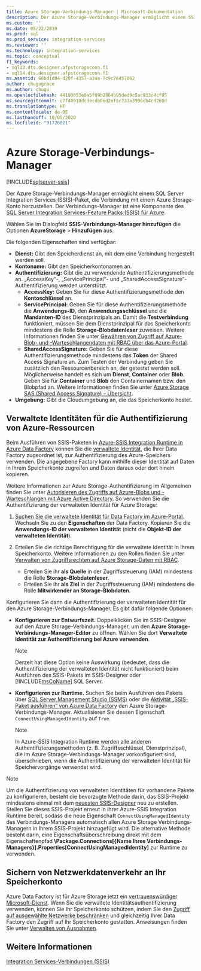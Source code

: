 ```yaml
---
title: Azure Storage-Verbindungs-Manager | Microsoft-Dokumentation
description: Der Azure Storage-Verbindungs-Manager ermöglicht einem SSIS-Paket, die Verbindung mit einem Azure Storage-Konto herzustellen.
ms.custom: ''
ms.date: 05/22/2019
ms.prod: sql
ms.prod_service: integration-services
ms.reviewer: ''
ms.technology: integration-services
ms.topic: conceptual
f1_keywords:
- sql13.dts.designer.afpstorageconn.f1
- sql14.dts.designer.afpstorageconn.f1
ms.assetid: 68bd1d04-d20f-4357-a34e-7c9c76457062
author: chugugrace
ms.author: chugu
ms.openlocfilehash: 44193053e6a5f09b2864b95ded9c5ac933c4cf95
ms.sourcegitcommit: c7f40918dc3ecdb0ed2ef5c237a3996cb4cd268d
ms.translationtype: HT
ms.contentlocale: de-DE
ms.lasthandoff: 10/05/2020
ms.locfileid: "91726021"
---
```

# <a name="azure-storage-connection-manager"></a>Azure Storage-Verbindungs-Manager

[!INCLUDE[sqlserver-ssis](../../includes/applies-to-version/sqlserver-ssis.md)]

Der Azure Storage-Verbindungs-Manager ermöglicht einem SQL Server Integration Services (SSIS)-Paket, die Verbindung mit einem Azure Storage-Konto herzustellen. Der Verbindungs-Manager ist eine Komponente des [SQL Server Integration Services-Feature Packs (SSIS) für Azure](../../integration-services/azure-feature-pack-for-integration-services-ssis.md). 
  
Wählen Sie im Dialogfeld **SSIS-Verbindungs-Manager hinzufügen** die Optionen **AzureStorage** > **Hinzufügen** aus.  
  
Die folgenden Eigenschaften sind verfügbar:

- **Dienst:** Gibt den Speicherdienst an, mit dem eine Verbindung hergestellt werden soll.
- **Kontoname:** Gibt den Speicherkontonamen an.
- **Authentifizierung:** Gibt die zu verwendende Authentifizierungsmethode an. „AccessKey“-, „ServicePrincipal“- und „SharedAccessSignature“-Authentifizierung werden unterstützt.
    - **AccessKey:** Geben Sie für diese Authentifizierungsmethode den **Kontoschlüssel** an.
    - **ServicePrincipal:** Geben Sie für diese Authentifizierungsmethode die **Anwendungs-ID**, den **Anwendungsschlüssel** und die **Mandanten-ID** des Dienstprinzipals an.
      Damit die **Testverbindung** funktioniert, müssen Sie dem Dienstprinzipal für das Speicherkonto mindestens die Rolle **Storage-Blobdatenleser** zuweisen.
      Weitere Informationen finden Sie unter [Gewähren von Zugriff auf Azure-Blob- und -Warteschlangendaten mit RBAC über das Azure-Portal](/azure/storage/common/storage-auth-aad-rbac-portal#assign-rbac-roles-using-the-azure-portal).
    - **SharedAccessSignature:** Geben Sie für diese Authentifizierungsmethode mindestens das **Token** der Shared Access Signature an.
      Zum Testen der Verbindung geben Sie zusätzlich den Ressourcenbereich an, der getestet werden soll. Möglicherweise handelt es sich um **Dienst**, **Container** oder **Blob**.
      Geben Sie für **Container** und **Blob** den Containernamen bzw. den Blobpfad an.
      Weitere Informationen finden Sie unter [Azure Storage SAS (Shared Access Signature) – Übersicht](/azure/storage/common/storage-sas-overview).
- **Umgebung:** Gibt die Cloudumgebung an, die das Speicherkonto hostet.

## <a name="managed-identities-for-azure-resources-authentication"></a>Verwaltete Identitäten für die Authentifizierung von Azure-Ressourcen
Beim Ausführen von SSIS-Paketen in [Azure-SSIS Integration Runtime in Azure Data Factory](/azure/data-factory/concepts-integration-runtime#azure-ssis-integration-runtime) können Sie die [verwaltete Identität](/azure/data-factory/connector-azure-sql-database#managed-identity), die Ihrer Data Factory zugeordnet ist, zur Authentifizierung des Azure-Speichers verwenden. Die angegebene Factory kann mithilfe dieser Identität auf Daten in Ihrem Speicherkonto zugreifen und Daten daraus oder dort hinein kopieren.

Weitere Informationen zur Azure Storage-Authentifizierung im Allgemeinen finden Sie unter [Autorisieren des Zugriffs auf Azure-Blobs und -Warteschlangen mit Azure Active Directory](/azure/storage/common/storage-auth-aad). So verwenden Sie die Authentifizierung der verwalteten Identität für Azure Storage:

1. [Suchen Sie die verwaltete Identität für Data Factory im Azure-Portal](/azure/data-factory/data-factory-service-identity). Wechseln Sie zu den **Eigenschaften** der Data Factory. Kopieren Sie die **Anwendungs-ID der verwalteten Identität** (nicht die **Objekt-ID der verwalteten Identität**).

1. Erteilen Sie die richtige Berechtigung für die verwaltete Identität in Ihrem Speicherkonto. Weitere Informationen zu den Rollen finden Sie unter [Verwalten von Zugriffsrechten auf Azure Storage-Daten mit RBAC](/azure/storage/common/storage-auth-aad-rbac-portal).

    - Erteilen Sie ihr **als Quelle** in der Zugriffssteuerung (IAM) mindestens die Rolle **Storage-Blobdatenleser**.
    - Erteilen Sie ihr **als Ziel** in der Zugriffssteuerung (IAM) mindestens die Rolle **Mitwirkender an Storage-Blobdaten**.

Konfigurieren Sie dann die Authentifizierung der verwalteten Identität für den Azure Storage-Verbindungs-Manager. Es gibt dafür folgende Optionen:

- **Konfigurieren zur Entwurfszeit.** Doppelklicken Sie im SSIS-Designer auf den Azure Storage-Verbindungs-Manager, um den **Azure Storage-Verbindungs-Manager-Editor** zu öffnen. Wählen Sie dort **Verwaltete Identität zur Authentifizierung bei Azure verwenden**.
    > [!NOTE]
    >  Derzeit hat diese Option keine Auswirkung (bedeutet, dass die Authentifizierung der verwalteten Identität nicht funktioniert) beim Ausführen des SSIS-Pakets im SSIS-Designer oder [!INCLUDE[msCoName](../../includes/msconame-md.md)] SQL Server.
    
- **Konfigurieren zur Runtime.** Suchen Sie beim Ausführen des Pakets über [SQL Server Management Studio (SSMS)](../ssis-quickstart-run-ssms.md) oder die [Aktivität „SSIS-Paket ausführen“ von Azure Data Factory](/azure/data-factory/how-to-invoke-ssis-package-ssis-activity) den Azure Storage-Verbindungs-Manager. Aktualisieren Sie dessen Eigenschaft `ConnectUsingManagedIdentity` auf `True`.
    > [!NOTE]
    >  In Azure-SSIS Integration Runtime werden alle anderen Authentifizierungsmethoden (z. B. Zugriffsschlüssel, Dienstprinzipal), die im Azure Storage-Verbindungs-Manager vorkonfiguriert sind, überschrieben, wenn die Authentifizierung der verwalteten Identität für Speichervorgänge verwendet wird.

> [!NOTE]
>  Um die Authentifizierung von verwalteten Identitäten für vorhandene Pakete zu konfigurieren, besteht die bevorzugte Methode darin, das SSIS-Projekt mindestens einmal mit dem [neuesten SSIS-Designer](../../ssdt/download-sql-server-data-tools-ssdt.md) neu zu erstellen. Stellen Sie dieses SSIS-Projekt erneut in ihrer Azure-SSIS Integration Runtime bereit, sodass die neue Eigenschaft `ConnectUsingManagedIdentity` des Verbindungs-Managers automatisch allen Azure Storage Verbindungs-Managern in Ihrem SSIS-Projekt hinzugefügt wird. Die alternative Methode besteht darin, eine Eigenschaftsüberschreibung direkt mit dem Eigenschaftenpfad **\Package.Connections[{Name Ihres Verbindungs-Managers}].Properties[ConnectUsingManagedIdentity]** zur Runtime zu verwenden.

## <a name="secure-network-traffic-to-your-storage-account"></a>Sichern von Netzwerkdatenverkehr an Ihr Speicherkonto
Azure Data Factory ist für Azure Storage jetzt ein [vertrauenswürdiger Microsoft-Dienst](/azure/storage/common/storage-network-security#trusted-microsoft-services). Wenn Sie die verwaltete Identitätsauthentifizierung verwenden, können Sie Ihr Speicherkonto schützen, indem Sie den [Zugriff auf ausgewählte Netzwerke beschränken](/azure/storage/common/storage-network-security#change-the-default-network-access-rule) und gleichzeitig Ihrer Data Factory den Zugriff auf Ihr Speicherkonto gestatten. Anweisungen finden Sie unter [Verwalten von Ausnahmen](/azure/storage/common/storage-network-security#managing-exceptions).

## <a name="see-also"></a>Weitere Informationen  
 [Integration Services-Verbindungen &#40;SSIS&#41;](../../integration-services/connection-manager/integration-services-ssis-connections.md)